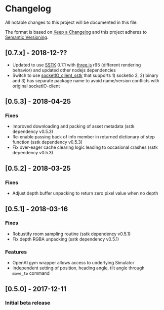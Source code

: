 # Changelog
All notable changes to this project will be documented in this file.

The format is based on [Keep a Changelog](http://keepachangelog.com/en/1.0.0/)
and this project adheres to [Semantic Versioning](http://semver.org/spec/v2.0.0.html).

## [0.7.x] - 2018-12-??
- Updated to use [SSTK](https://github.com/smartscenes/sstk) 0.7.1 with [three.js](https://threejs.org/) r95 (different rendering behavior) and updated other nodejs dependencies
- Switch to use [socketIO_client_sstk](https://github.com/smartscenes/socketIO-client-sstk) that supports 1) socketio 2, 2) binary and 3) has separate package name to avoid name/version conflicts with original socketIO-client 

## [0.5.3] - 2018-04-25
### Fixes
- Improved downloading and packing of asset metadata (sstk dependency v0.5.3)
- Re-enable passing back of info member in returned dictionary of step function (sstk dependency v0.5.3)
- Fix over-eager cache clearing logic leading to occasional crashes (sstk dependency v0.5.3)

## [0.5.2] - 2018-03-25
### Fixes
- Adjust depth buffer unpacking to return zero pixel value when no depth

## [0.5.1] - 2018-03-16
### Fixes
- Robustify room sampling routine (sstk dependency v0.5.1)
- Fix depth RGBA unpacking (sstk dependency v0.5.1)

### Features
- OpenAI gym wrapper allows access to underlying Simulator
- Independent setting of position, heading angle, tilt angle through `move_to` command

## [0.5.0] - 2017-12-11
### Initial beta release
